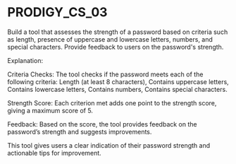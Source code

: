 # PRODIGY_CS_03

Build a tool that assesses the strength of a password based on criteria such as length, presence of uppercase and lowercase letters, numbers, and special characters. Provide feedback to users on the password's strength.

Explanation:

Criteria Checks: The tool checks if the password meets each of the following criteria:
Length (at least 8 characters),
Contains uppercase letters,
Contains lowercase letters,
Contains numbers,
Contains special characters.

Strength Score: Each criterion met adds one point to the strength score, giving a maximum score of 5.

Feedback: Based on the score, the tool provides feedback on the password’s strength and suggests improvements.

This tool gives users a clear indication of their password strength and actionable tips for improvement.
